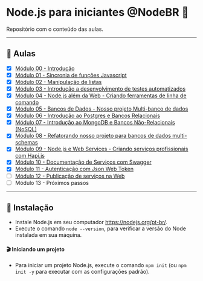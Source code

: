 # Node.js para iniciantes @NodeBR 🚀

Repositório com o conteúdo das aulas.

---

## 🤯 Aulas

- [x] [Módulo 00 - Introdução](./modulo-00-introducao)
- [x] [Módulo 01 - Sincronia de funções Javascript](./modulo-01-sincronia-de-funcoes-javascript)
- [x] [Módulo 02 - Manipulação de listas](./modulo-02-manipulacao-de-listas)
- [x] [Módulo 03 - Introdução a desenvolvimento de testes automatizados](./modulo-03-testes-automatizados)
- [x] [Módulo 04 - Node.js além da Web - Criando ferramentas de linha de comando](./modulo-04-node-alem-da-web)
- [x] [Módulo 05 - Bancos de Dados - Nosso projeto Multi-banco de dados](./modulo-05-multi-banco-de-dados)
- [x] [Módulo 06 - Introdução ao Postgres e Bancos Relacionais](./modulo-06-banco-relacional)
- [x] [Módulo 07 - Introdução ao MongoDB e Bancos Não-Relacionais (NoSQL)](./modulo-07-banco-nao-relacional)
- [x] [Módulo 08 - Refatorando nosso projeto para bancos de dados multi-schemas](./modulo-08-refatorando-multi-schemas)
- [x] [Módulo 09 - Node.js e Web Services - Criando serviços profissionais com Hapi.js](./modulo-09-web-services)
- [x] [Módulo 10 - Documentação de Serviços com Swagger](./modulo-10-documentacao-swagger)
- [x] [Módulo 11 - Autenticação com Json Web Token](./modulo-11-json-web-token)
- [ ] [Módulo 12 - Publicação de serviços na Web](./modulo-12-publicacao-na-web)
- [ ] Módulo 13 - Próximos passos

---

## 🚀 Instalação

- Instale Node.js em seu computador https://nodejs.org/pt-br/.
- Execute o comando `node --version`, para verificar a versão do Node instalada em sua máquina.

#### 🎬 Iniciando um projeto

- Para iniciar um projeto Node.js, execute o comando `npm init` (ou `npm init -y` para executar com as configurações padrão).
